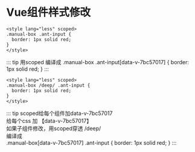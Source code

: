 # Vue组件样式修改

``` style
<style lang="less" scoped>
.manual-box .ant-input {
  border: 1px solid red;
}
</style>
```

::: tip
用scoped
编译成
.manual-box .ant-input[data-v-7bc57017] {
    border: 1px solid red;
}
:::

``` style
<style lang="less" scoped>
.manual-box /deep/ .ant-input {
  border: 1px solid red;
}
</style>
```

::: tip
scoped给每个组件加data-v-7bc57017  
给每个css 加 【data-v-7bc57017】  
如果子组件修改，用scoped穿透 /deep/  
编译成  
.manual-box[data-v-7bc57017] .ant-input {
    border: 1px solid red;
}
:::